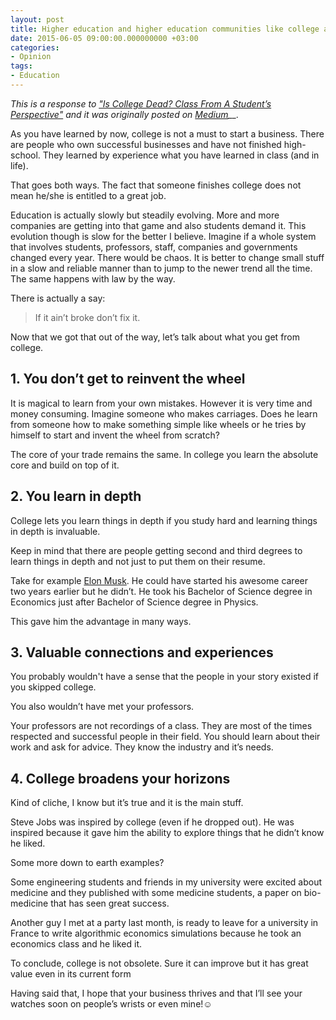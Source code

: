 ```yaml
---
layout: post
title: Higher education and higher education communities like college are not dead
date: 2015-06-05 09:00:00.000000000 +03:00
categories:
- Opinion
tags:
- Education
---
```


_This is a response to_ _["Is College Dead? Class From A Student’s Perspective"](https://medium.com/@YesManWatches/is-college-dead-class-from-a-student-s-perspective-fd699dd0c180) and it was originally posted on [Medium](https://medium.com/@tsagi/higher-education-and-higher-education-communities-like-college-are-not-dead-225a26e4fdf9)__._

As you have learned by now, college is not a must to start a business. There are people who own successful businesses and have not finished high-school. They learned by experience what you have learned in class (and in life).

That goes both ways. The fact that someone finishes college does not mean he/she is entitled to a great job.
<!--more-->
Education is actually slowly but steadily evolving. More and more companies are getting into that game and also students demand it. This evolution though is slow for the better I believe. Imagine if a whole system that involves students, professors, staff, companies and governments changed every year. There would be chaos. It is better to change small stuff in a slow and reliable manner than to jump to the newer trend all the time. The same happens with law by the way.

There is actually a say:

> If it ain’t broke don’t fix it.

Now that we got that out of the way, let’s talk about what you get from college.

## 1\. You don’t get to reinvent the wheel

It is magical to learn from your own mistakes. However it is very time and money consuming. Imagine someone who makes carriages. Does he learn from someone how to make something simple like wheels or he tries by himself to start and invent the wheel from scratch?

The core of your trade remains the same. In college you learn the absolute core and build on top of it.

## 2\. You learn in depth

College lets you learn things in depth if you study hard and learning things in depth is invaluable.

Keep in mind that there are people getting second and third degrees to learn things in depth and not just to put them on their resume.

Take for example [Elon Musk](https:///en.wikipedia.org/wiki/Elon_Musk). He could have started his awesome career two years earlier but he didn’t. He took his Bachelor of Science degree in Economics just after Bachelor of Science degree in Physics.

This gave him the advantage in many ways.

## 3\. Valuable connections and experiences

You probably wouldn't have a sense that the people in your story existed if you skipped college.

You also wouldn’t have met your professors.

Your professors are not recordings of a class. They are most of the times respected and successful people in their field. You should learn about their work and ask for advice. They know the industry and it’s needs.

## 4\. College broadens your horizons

Kind of cliche, I know but it’s true and it is the main stuff.

Steve Jobs was inspired by college (even if he dropped out). He was inspired because it gave him the ability to explore things that he didn’t know he liked.

Some more down to earth examples?

Some engineering students and friends in my university were excited about medicine and they published with some medicine students, a paper on bio-medicine that has seen great success.

Another guy I met at a party last month, is ready to leave for a university in France to write algorithmic economics simulations because he took an economics class and he liked it.

To conclude, college is not obsolete. Sure it can improve but it has great value even in its current form

Having said that, I hope that your business thrives and that I’ll see your watches soon on people’s wrists or even mine!☺
